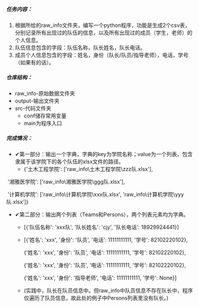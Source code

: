 ##### 任务内容：

1. 根据所给的raw_info文件夹，编写一个python程序，功能是生成2个csv表，分别记录所有出现过的队伍的信息，以及所有出现过的成员（学生，老师）的个人信息。
2. 队伍信息包含的字段：队伍名称，队长姓名，队长电话。
3. 成员个人信息包含的字段：姓名，身份（队长/队员/指导老师），电话，学号（如果有的话）。



##### 仓库结构：

- raw_info-原始数据文件夹
- output-输出文件夹
- src-代码文件夹
  - conf储存常用变量
  - main为程序入口



##### 完成情况：

- ✔第一部分：输出一个字典，字典的key为学院名称；value为一个列表，包含隶属于该学院下的各个队伍的xlsx文件的路径。
  - {'土木工程学院': ['raw_info\\土木工程学院\\zzz队.xlsx'], 


​			'湘雅医学院': ['raw_info\\湘雅医学院\\ggg队.xlsx'], 

​			'计算机学院': ['raw_info\\计算机学院\\xxx队.xlsx', 'raw_info\\计算机学院\\yyy队.xlsx']}

- ✔第二部分：输出两个列表（Teams和Persons），两个列表元素均为字典。

  - [{'队伍名称': 'xxx队', '队长姓名': 'cjy', '队长电话': 18929924441}]

  - [{'姓名': 'xxx', '身份': '队员', '电话': 11111111111, '学号': 82102220102}, 

    {'姓名': 'xxx', '身份': '队员', '电话': 11111111111, '学号': 82102220102}, 

    {'姓名': 'xxx', '身份': '队员', '电话': 11111111111, '学号': 82102220102}, 

    {'姓名': 'xxx', '身份': '指导老师', '电话': 11111111111, '学号': None}]

  - (实践中，队长在队员信息中。但raw_info中队员信息不存在队长中，程序仅遍历了队员信息，故此处的例子中Persons列表里没有队长。)

